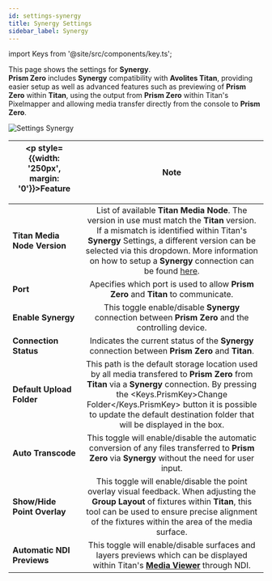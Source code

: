 ```yaml
---
id: settings-synergy
title: Synergy Settings
sidebar_label: Synergy
---
```

import Keys from '@site/src/components/key.ts';

This page shows the settings for **Synergy**.  
**Prism Zero** includes **Synergy** compatibility with **Avolites Titan**, providing easier setup as well as advanced features such as previewing of **Prism Zero** within **Titan**, using the output from **Prism Zero** within Titan's Pixelmapper and allowing media transfer directly from the console to **Prism Zero**.

![Settings Synergy](/prismdocs/images/zero-settings-synergy.png)

| <p style={{width: '250px', margin: '0'}}>Feature</p> |  Note        |
|------------------------------------------------------|:------------:|
| **Titan Media Node Version** | List of available **Titan Media Node**. The version in use must match the **Titan** version. If a mismatch is identified within Titan's **Synergy** Settings, a different version can be selected via this dropdown. More information on how to setup a **Synergy** connection can be found [here](../../../../docs/synergy).|
| **Port** | Apecifies which port is used to allow **Prism Zero** and **Titan** to communicate.|
| **Enable Synergy** | This toggle enable/disable **Synergy** connection between **Prism Zero** and the controlling device.|
| **Connection Status** | Indicates the current status of the **Synergy** connection between **Prism Zero** and **Titan**.|
| **Default Upload Folder** | This path is the default storage location used by all media transfered to **Prism Zero** from **Titan** via a **Synergy** connection. By pressing the <Keys.PrismKey>Change Folder</Keys.PrismKey> button it is possible to update the default destination folder that will be displayed in the box.|
| **Auto Transcode** | This toggle will enable/disable the automatic conversion of any files transferred to **Prism Zero** via **Synergy** without the need for user input.|
| **Show/Hide Point Overlay** | This toggle will enable/disable the point overlay visual feedback. When adjusting the **Group Layout** of fixtures within **Titan**, this tool can be used to ensure precise alignment of the fixtures within the area of the media surface.|
| **Automatic NDI Previews** | This toggle will enable/disable surfaces and layers previews which can be displayed within Titan's **[Media Viewer](../../../../docs/synergy/operating-synergy#media-viewer)** through NDI.|